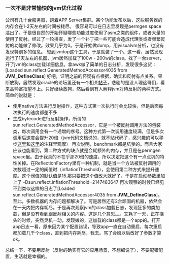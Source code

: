 ### 一次不是非常愉快的jvm优化过程

公司有几十台服务器，跑着APP Server集群。某个功能发布以后，这些服务器的内存会在1-2天左右的时间被耗尽。
很容易可以在日志里发现是permgen space溢出了。于是很自然的开始怀疑哪些功能过度使用了asm之类的组件，或者大量的使用了反射。经过了一轮排查，发了一个补丁把一些可能会造成代理类或者频繁反射的功能做了修改。效果几乎为0。于是开始做dump，用jvisualvm分析，也没有发现特别多的信息。
想到jvmtop这个工具，于是就装了一个。这一看，居然发现运行了1天左右的机器，jvm居然加载了100w - 200w的class。找了一台server，开了jvm的class加载详细信息。拿awk做了简单的日志分析，发现很多这货：
[Loaded sun.reflect.GeneratedMethodAccessor4035 from __JVM_DefineClass__]
好吧，证明之前的怀疑有点根据，确实和反射有点关系。果断放狗，居然发现oracle的论坛里还有一个相关[帖子](https://forums.oracle.com/thread/2562412 "https://forums.oracle.com/thread/2562412")，悲剧的是没人理这哥们，看来高帅富指望不上。只好继续放狗，然后看到有人解释jvm对待反射的两种方式。简单的说就是：
* 使用native方法进行反射操作，这种方式第一次执行时会比较快，但是后面每次执行的速度都差不多
* 生成bytecode进行反射操作，所谓的sun.reflect.GeneratedMethodAccessor，它是一个被反射调用方法的包装类，每次调用会有一个递增的序号。这种方式第一次调用速度较满，但是多次调用后速度会提升20倍（jvm代码文档说的，就不贴代码了，感兴趣的可以移步[这里](http://hg.openjdk.java.net/jdk6/jdk6/jdk/raw-file/ffa98eed5766/src/share/classes/sun/reflect/MethodAccessorGenerator.java)和[这里](http://hg.openjdk.java.net/jdk6/jdk6/jdk/file/tip/src/share/classes/sun/reflect/ReflectionFactory.java)的注释里观摩）
再次说明，benchmark都是坑爹的。而且大家应该也能看到，第二种方式的缺点就是会耗额外的内存，并且是在permgen space里。由于我真的不在乎那20倍的速度，所以决定把这个有一点点坑的特性关掉。在ReflectionFactory里有一种机制，就是当一个方法被反射调用的次数超过一定的阀值时（inflationThreshold），会使用第二种方式来提升速度。这个阀值的默认值是15.那只要把这个值改大就好了，于是在启动参数里加上了
-Dsun.reflect.inflationThreshold=2147483647
再次观察的时候已经见不到类似这样的日志了[Loaded sun.reflect.GeneratedMethodAccessor4035 from __JVM_DefineClass__]。
至此，多数机器的内存问题都解决了。可是居然还有2台顽固的机器，依然会在一天内把内存耗尽。于是再次观察jvm的class加载日志，发现狂多的类加载，但是没有看到跟反射相关的内容。这是几个意思。。。又耗了一天，正在挠头的时候，突然灵机一动，发现娘的，这加载的class都是一个app的。打开app日志一看，原来因为某个配置错误，导致app一直在自动重启，每次重启都加载几千个class，直到把内存耗尽，我去。骂了会娘以后改好了参数才算ok。

总结一下，不要用反射（反射的确实有它的应用场景，不想细说了），不要配错配置，生活就是幸福的。
